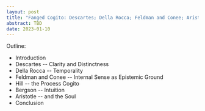 ```yaml
---
layout: post
title: "Fanged Cogito: Descartes; Della Rocca; Feldman and Conee; Aristotle; and Bergson"
abstract: TBD
date: 2023-01-10
---
```


Outline:
* Introduction
* Descartes -- Clarity and Distinctness
* Della Rocca -- Temporality
* Feldman and Conee -- Internal Sense as Epistemic Ground
* Hill -- the Process Cogito
* Bergson -- Intuition
* Aristotle -- and the Soul
* Conclusion
